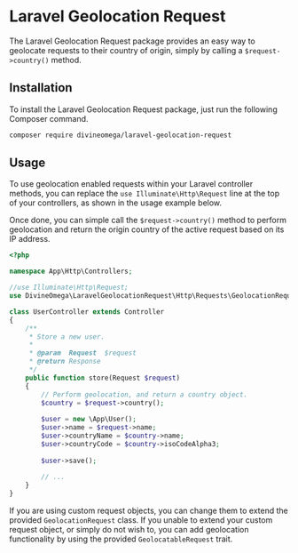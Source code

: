 # Laravel Geolocation Request

The Laravel Geolocation Request package provides an easy
way to geolocate requests to their country of origin, simply
by calling a `$request->country()` method.

## Installation

To install the Laravel Geolocation Request package, just
run the following Composer command.

```bash
composer require divineomega/laravel-geolocation-request
``` 

## Usage

To use geolocation enabled requests within your Laravel controller 
methods, you can replace the `use Illuminate\Http\Request` line 
at the top of your controllers, as shown in the usage example below.

Once done, you can simple call the `$request->country()` method to 
perform geolocation and return the origin country of the active 
request based on its IP address.

```php
<?php

namespace App\Http\Controllers;

//use Illuminate\Http\Request;
use DivineOmega\LaravelGeolocationRequest\Http\Requests\GeolocationRequest as Request;

class UserController extends Controller
{
    /**
     * Store a new user.
     *
     * @param  Request  $request
     * @return Response
     */
    public function store(Request $request)
    {
        // Perform geolocation, and return a country object.
        $country = $request->country();
        
        $user = new \App\User();
        $user->name = $request->name;
        $user->countryName = $country->name;
        $user->countryCode = $country->isoCodeAlpha3;
        
        $user->save();
        
        // ...
    }
}
```

If you are using custom request objects, you can
change them to extend the provided `GeolocationRequest` class.
If you unable to extend your custom request object, or 
simply do not wish to, you can add geolocation functionality
by using the provided `GeolocatableRequest` trait.